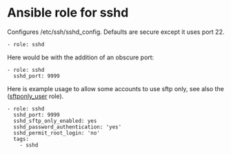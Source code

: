 # Ansible role for sshd

Configures /etc/ssh/sshd_config. Defaults are secure except it uses port 22.

    - role: sshd

Here would be with the addition of an obscure port:

    - role: sshd
      sshd_port: 9999

Here is example usage to allow some accounts to use sftp only, see also the ([sftponly_user](htps://github.com/thermistor/thermistor-ansible-sftponly_user) role).

    - role: sshd
      sshd_port: 9999
      sshd_sftp_only_enabled: yes
      sshd_password_authentication: 'yes'
      sshd_permit_root_login: 'no'
      tags:
        - sshd
